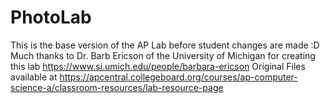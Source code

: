 # PhotoLab
This is the base version of the AP Lab before student changes are made :D
Much thanks to Dr. Barb Ericson of the University of Michigan for creating this lab
https://www.si.umich.edu/people/barbara-ericson
Original Files available at https://apcentral.collegeboard.org/courses/ap-computer-science-a/classroom-resources/lab-resource-page
